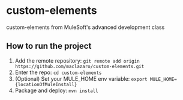 # custom-elements
custom-elements from MuleSoft's advanced development class
## How to run the project
1. Add the remote repository: `git remote add origin https://github.com/maclazaro/custom-elements.git`
2. Enter the repo: `cd custom-elements`
3. (Optional) Set your MULE_HOME env variable: `export MULE_HOME={locationOfMuleInstall}`
4. Package and deploy: `mvn install`
